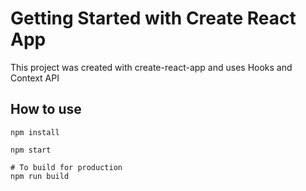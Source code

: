 # Getting Started with Create React App

This project was created with create-react-app and uses Hooks and Context API

## How to use

```
npm install

npm start

# To build for production
npm run build
```
